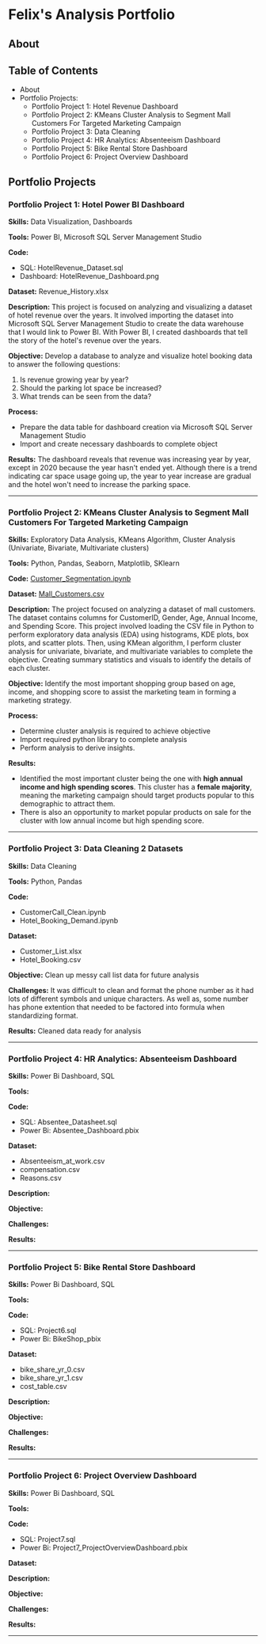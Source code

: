 # Felix's Analysis Portfolio

## About

## Table of Contents
- About
- Portfolio Projects:
  - Portfolio Project 1: Hotel Revenue Dashboard
  - Portfolio Project 2: KMeans Cluster Analysis to Segment Mall Customers For Targeted Marketing Campaign
  - Portfolio Project 3: Data Cleaning
  - Portfolio Project 4: HR Analytics: Absenteeism Dashboard
  - Portfolio Project 5: Bike Rental Store Dashboard
  - Portfolio Project 6: Project Overview Dashboard

## Portfolio Projects

### Portfolio Project 1: Hotel Power BI Dashboard

**Skills:** Data Visualization, Dashboards

**Tools:** Power BI, Microsoft SQL Server Management Studio

**Code:** 
- SQL: HotelRevenue_Dataset.sql
- Dashboard: HotelRevenue_Dashboard.png

**Dataset:** Revenue_History.xlsx

**Description:** This project is focused on analyzing and visualizing a dataset of hotel revenue over the years. It involved importing the dataset into Microsoft SQL Server Management Studio to create the data warehouse that I would link to Power BI. With Power BI, I created dashboards that tell the story of the hotel's revenue over the years.

**Objective:** Develop a database to analyze and visualize hotel booking data to answer the following questions:
  1. Is revenue growing year by year?
  2. Should the parking lot space be increased?
  3. What trends can be seen from the data?

**Process:**
- Prepare the data table for dashboard creation via Microsoft SQL Server Management Studio
- Import and create necessary dashboards to complete object

**Results:** The dashboard reveals that revenue was increasing year by year, except in 2020 because the year hasn't ended yet. Although there is a trend indicating car space usage going up, the year to year increase are gradual and the hotel won't need to increase the parking space.
   
-----------------------------------------------------------------------------------------------------------------------------------------------------------------------------------------
### Portfolio Project 2: KMeans Cluster Analysis to Segment Mall Customers For Targeted Marketing Campaign

**Skills:** Exploratory Data Analysis, KMeans Algorithm, Cluster Analysis (Univariate, Bivariate, Multivariate clusters)

**Tools:** Python, Pandas, Seaborn, Matplotlib, SKlearn

**Code:** [Customer_Segmentation.ipynb](Customer_Segmentation.ipynb)

**Dataset:** [Mall_Customers.csv](Mall_Customers.csv)

**Description:** The project focused on analyzing a dataset of mall customers. The dataset contains columns for CustomerID, Gender, Age, Annual Income, and Spending Score. This project involved loading the CSV file in Python to perform exploratory data analysis (EDA) using histograms, KDE plots, box plots, and scatter plots. Then, using KMean algorithm, I perform cluster analysis for univariate, bivariate, and multivariate variables to complete the objective. Creating summary statistics and visuals to identify the details of each cluster.

**Objective:** Identify the most important shopping group based on age, income, and shopping score to assist the marketing team in forming a marketing strategy.

**Process:**
- Determine cluster analysis is required to achieve objective
- Import required python library to complete analysis
- Perform analysis to derive insights.
  
**Results:**
- Identified the most important cluster being the one with **high annual income and high spending scores**. This cluster has a **female majority**, meaning the marketing campaign should target products popular to this demographic to attract them.
- There is also an opportunity to market popular products on sale for the cluster with low annual income but high spending score.

-----------------------------------------------------------------------------------------------------------------------------------------------------------------------------------------
### Portfolio Project 3: Data Cleaning 2 Datasets

**Skills:** Data Cleaning

**Tools:** Python, Pandas

**Code:** 
- CustomerCall_Clean.ipynb
- Hotel_Booking_Demand.ipynb

**Dataset:** 
- Customer_List.xlsx
- Hotel_Booking.csv

**Objective:** Clean up messy call list data for future analysis

**Challenges:** It was difficult to clean and format the phone number as it had lots of different symbols and unique characters. As well as, some number has phone extention that needed to be factored into formula when standardizing format.

**Results:** Cleaned data ready for analysis

-----------------------------------------------------------------------------------------------------------------------------------------------------------------------------------------
### Portfolio Project 4: HR Analytics: Absenteeism Dashboard

**Skills:** Power Bi Dashboard, SQL

**Tools:**

**Code:**
- SQL: Absentee_Datasheet.sql
- Power Bi: Absentee_Dashboard.pbix

**Dataset:**
- Absenteeism_at_work.csv
- compensation.csv
- Reasons.csv

**Description:** 

**Objective:** 

**Challenges:** 

**Results:**

-----------------------------------------------------------------------------------------------------------------------------------------------------------------------------------------
### Portfolio Project 5: Bike Rental Store Dashboard

**Skills:** Power Bi Dashboard, SQL

**Tools:**

**Code:**
- SQL: Project6.sql
- Power Bi: BikeShop_pbix

**Dataset:** 
- bike_share_yr_0.csv
- bike_share_yr_1.csv
- cost_table.csv

**Description:** 

**Objective:** 

**Challenges:** 

**Results:**

-----------------------------------------------------------------------------------------------------------------------------------------------------------------------------------------
### Portfolio Project 6: Project Overview Dashboard

**Skills:** Power Bi Dashboard, SQL

**Tools:**

**Code:** 
- SQL: Project7.sql
- Power Bi: Project7_ProjectOverviewDashboard.pbix

**Dataset:** 

**Description:** 

**Objective:** 

**Challenges:** 

**Results:**

-----------------------------------------------------------------------------------------------------------------------------------------------------------------------------------------
